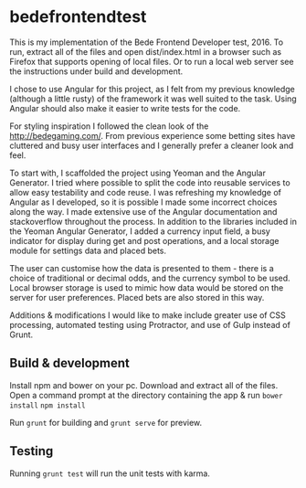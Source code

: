 # bedefrontendtest

This is my implementation of the Bede Frontend Developer test, 2016.
To run, extract all of the files and open dist/index.html in a browser such as Firefox that supports opening of local files. Or to run a local web server see the instructions under build and development.

I chose to use Angular for this project, as I felt from my previous knowledge (although a little rusty) of the framework it was 
well suited to the task. Using Angular should also make it easier to write tests for the code.

For styling inspiration I followed the clean look of the http://bedegaming.com/. From previous experience some betting sites have
cluttered and busy user interfaces and I generally prefer a cleaner look and feel.

To start with, I scaffolded the project using Yeoman and the Angular Generator. I tried where possible to split the code into reusable
services to allow easy testability and code reuse. I was refreshing my knowledge of Angular as I developed, so it is possible I made
some incorrect choices along the way. I made extensive use of the Angular documentation and stackoverflow throughout the process.
In addition to the libraries included in the Yeoman Angular Generator, I added a currency input field, a busy indicator for display during get and post operations, and a local storage module for settings data and placed bets.

The user can customise how the data is presented to them - there is a choice of traditional or decimal odds, and the currency symbol to be used.
Local browser storage is used to mimic how data would be stored on the server for user preferences. Placed bets are also stored in this way.

Additions & modifications I would like to make include greater use of CSS processing, automated testing using Protractor, and use of Gulp instead of Grunt.


## Build & development

Install npm and bower on your pc.
Download and extract all of the files. Open a command prompt at the directory containing the app & run
`bower install`
`npm install`

Run `grunt` for building and `grunt serve` for preview.

## Testing

Running `grunt test` will run the unit tests with karma.
